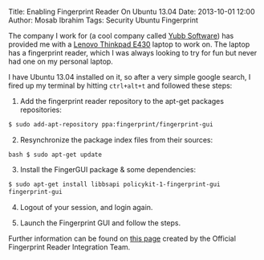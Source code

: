 Title: Enabling Fingerprint Reader On Ubuntu 13.04
Date: 2013-10-01 12:00
Author: Mosab Ibrahim
Tags: Security Ubuntu Fingerprint

The company I work for (a cool company called [Yubb
Software](http://www.yubb-software.com)) has provided me with a [Lenovo Thinkpad
E430](http://shop.lenovo.com/us/en/laptops/thinkpad/edge-series/e430/index.html)
laptop to work on. The laptop has a fingerprint reader, which I was always
looking to try for fun but never had one on my personal laptop.

I have Ubuntu 13.04 installed on it, so after a very simple google search, I
fired up my terminal by hitting `ctrl+alt+t` and followed these steps:

1. Add the fingerprint reader repository to the apt-get packages repositories:


```bash
$ sudo add-apt-repository ppa:fingerprint/fingerprint-gui
```

2. Resynchronize the package index files from their sources:

```
bash $ sudo apt-get update
```

3. Install the FingerGUI package & some dependencies:

```bash
$ sudo apt-get install libbsapi policykit-1-fingerprint-gui
fingerprint-gui
```

4. Logout of your session, and login again.

5. Launch the Fingerprint GUI and follow the steps.

Further information can be found on [this
page](https://launchpad.net/~fingerprint/+archive/fingerprint-gui) created by
the Official Fingerprint Reader Integration Team.

